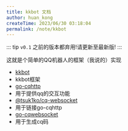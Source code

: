 ```yaml
---
title: kkbot 文档
author: huan_kong
createTime: 2023/06/30 03:18:04
permalink: /note/kkbot
---
```


::: tip
`v0.1` 之前的版本都弃用!请更新至最新版!
:::

这就是个简单的QQ机器人的框架（我说的）实现

- [kkbot](https://github.com/huankong233/kkbot)
- kkbot框架
- [go-cqhttp](https://github.com/Mrs4s/go-cqhttp)
- 用于提供qq的交互功能
- [@tsuk1ko/cq-websocket](https://www.npmjs.com/package/@tsuk1ko/cq-websocket)
- 用于链接go-cqhttp
- [go-cqwebsocket](https://www.npmjs.com/package/go-cqwebsocket)
- 用于生成cq码
